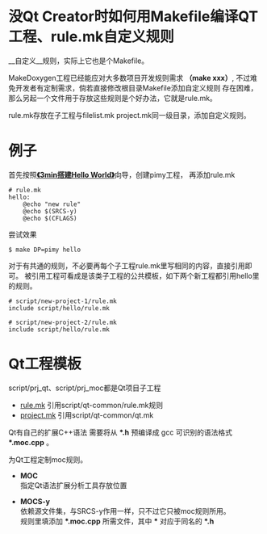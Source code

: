 没Qt Creator时如何用Makefile编译QT工程、rule.mk自定义规则
================
  __自定义__规则，实际上它也是个Makefile。

  MakeDoxygen工程已经能应对大多数项目开发规则需求 __（make xxx）__,
  不过难免开发者有定制需求，倘若直接修改根目录Makefile添加自定义规则
  存在困难，那么另起一个文件用于存放这些规则是个好办法，它就是rule.mk。


  rule.mk存放在子工程与filelist.mk project.mk同一级目录，添加自定义规则。

# 例子
  首先按照[__《3min搭建Hello World》__](./simple-guide.md)向导，创建pimy工程，
  再添加rule.mk

```
# rule.mk
hello:
    @echo "new rule"
    @echo $(SRCS-y)
    @echo $(CFLAGS)

```

  尝试效果

```
$ make DP=pimy hello
```


  对于有共通的规则，不必要再每个子工程rule.mk里写相同的内容，直接引用即可。
  被引用工程可看成是该类子工程的公共模板，如下两个新工程都引用hello里的规则。

```
# script/new-project-1/rule.mk
include script/hello/rule.mk

# script/new-project-2/rule.mk
include script/hello/rule.mk

```

# Qt工程模板
  script/prj_qt、script/prj_moc都是Qt项目子工程

  - [rule.mk](./script/qt-common/rule.mk) 引用script/qt-common/rule.mk规则
  - [project.mk](./script/qt-common/qt.mk) 引用script/qt-common/qt.mk

  Qt有自己的扩展C++语法
  需要将从 __*.h__ 预编译成 gcc 可识别的语法格式 __*.moc.cpp__ 。

  为Qt工程定制moc规则。

- __MOC__  
  指定Qt语法扩展分析工具存放位置

- __MOCS-y__  
  依赖源文件集，与SRCS-y作用一样，只不过它只被moc规则所用。  
  规则里填添加 __*.moc.cpp__ 所需文件，其中 __*__ 对应于同名的 __*.h__ 
  
